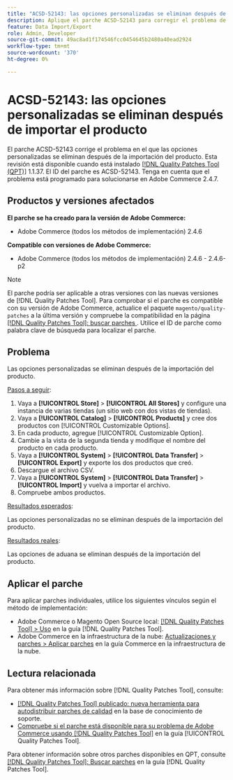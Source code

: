 ```yaml
---
title: "ACSD-52143: las opciones personalizadas se eliminan después de importar el producto"
description: Aplique el parche ACSD-52143 para corregir el problema de Adobe Commerce en el que las opciones de personalización se eliminan después de importar el producto.
feature: Data Import/Export
role: Admin, Developer
source-git-commit: 49ac8ad1f174546fcc0454645b2480a40ead2924
workflow-type: tm+mt
source-wordcount: '370'
ht-degree: 0%

---
```


# ACSD-52143: las opciones personalizadas se eliminan después de importar el producto

El parche ACSD-52143 corrige el problema en el que las opciones personalizadas se eliminan después de la importación del producto. Esta revisión está disponible cuando está instalado [[!DNL Quality Patches Tool (QPT)]](https://experienceleague.adobe.com/en/docs/commerce-knowledge-base/kb/announcements/commerce-announcements/magento-quality-patches-released-new-tool-to-self-serve-quality-patches) 1.1.37. El ID del parche es ACSD-52143. Tenga en cuenta que el problema está programado para solucionarse en Adobe Commerce 2.4.7.

## Productos y versiones afectados

**El parche se ha creado para la versión de Adobe Commerce:**

* Adobe Commerce (todos los métodos de implementación) 2.4.6

**Compatible con versiones de Adobe Commerce:**

* Adobe Commerce (todos los métodos de implementación) 2.4.6 - 2.4.6-p2

>[!NOTE]
>
>El parche podría ser aplicable a otras versiones con las nuevas versiones de [!DNL Quality Patches Tool]. Para comprobar si el parche es compatible con su versión de Adobe Commerce, actualice el paquete `magento/quality-patches` a la última versión y compruebe la compatibilidad en la página [[!DNL Quality Patches Tool]: buscar parches ](https://experienceleague.adobe.com/tools/commerce-quality-patches/index.html). Utilice el ID de parche como palabra clave de búsqueda para localizar el parche.

## Problema

Las opciones personalizadas se eliminan después de la importación del producto.

<u>Pasos a seguir</u>:

1. Vaya a **[!UICONTROL Store]** > **[!UICONTROL All Stores]** y configure una instancia de varias tiendas (un sitio web con dos vistas de tiendas).
1. Vaya a **[!UICONTROL Catalog]** > **[!UICONTROL Products]** y cree dos productos con [!UICONTROL Customizable Options].
1. En cada producto, agregue [!UICONTROL Customizable Option].
1. Cambie a la vista de la segunda tienda y modifique el nombre del producto en cada producto.
1. Vaya a **[!UICONTROL System]** > **[!UICONTROL Data Transfer]** > **[!UICONTROL Export]** y exporte los dos productos que creó.
1. Descargue el archivo CSV.
1. Vaya a **[!UICONTROL System]** > **[!UICONTROL Data Transfer]** > **[!UICONTROL Import]** y vuelva a importar el archivo.
1. Compruebe ambos productos.

<u>Resultados esperados</u>:

Las opciones personalizadas no se eliminan después de la importación del producto.

<u>Resultados reales</u>:

Las opciones de aduana se eliminan después de la importación del producto.

## Aplicar el parche

Para aplicar parches individuales, utilice los siguientes vínculos según el método de implementación:

* Adobe Commerce o Magento Open Source local: [[!DNL Quality Patches Tool] > Uso](https://experienceleague.adobe.com/docs/commerce-operations/tools/quality-patches-tool/usage.html) en la guía [!DNL Quality Patches Tool].
* Adobe Commerce en la infraestructura de la nube: [Actualizaciones y parches > Aplicar parches](https://experienceleague.adobe.com/docs/commerce-cloud-service/user-guide/develop/upgrade/apply-patches.html) en la guía Commerce en la infraestructura de la nube.

## Lectura relacionada

Para obtener más información sobre [!DNL Quality Patches Tool], consulte:

* [[!DNL Quality Patches Tool] publicado: nueva herramienta para autodistribuir parches de calidad](https://experienceleague.adobe.com/en/docs/commerce-knowledge-base/kb/announcements/commerce-announcements/magento-quality-patches-released-new-tool-to-self-serve-quality-patches) en la base de conocimiento de soporte.
* [Compruebe si el parche está disponible para su problema de Adobe Commerce usando [!DNL Quality Patches Tool]](/help/tools/quality-patches-tool/patches-available-in-qpt/check-patch-for-magento-issue-with-magento-quality-patches.md) en la guía [!UICONTROL Quality Patches Tool].


Para obtener información sobre otros parches disponibles en QPT, consulte [[!DNL Quality Patches Tool]: Buscar parches](https://experienceleague.adobe.com/tools/commerce-quality-patches/index.html) en la guía [!DNL Quality Patches Tool].
